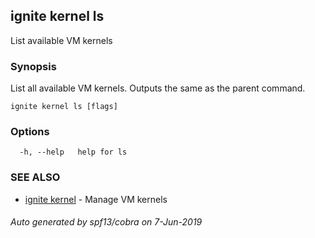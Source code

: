 ## ignite kernel ls

List available VM kernels

### Synopsis


List all available VM kernels. Outputs the same as the parent command.


```
ignite kernel ls [flags]
```

### Options

```
  -h, --help   help for ls
```

### SEE ALSO

* [ignite kernel](ignite_kernel.md)	 - Manage VM kernels

###### Auto generated by spf13/cobra on 7-Jun-2019

